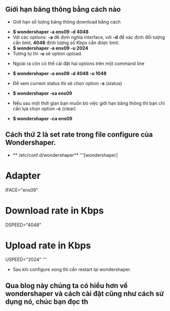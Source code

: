 ## Giới hạn băng thông bằng cách nào
- Giới hạn số lượng băng thông download bằng cách
+ **$ wondershaper -a ens09 -d 4048**
+ Với các options: **-a** để định nghĩa interface, với **-d** để xác định đối tượng cần limit, **4048** định lượng số Kbps
cần được limit.
+ **$ wondershaper -a ens09 -u 2024**
+ Tương tự thì **-u** sẽ option upload.
- Ngoài ra còn có thể cài đặt hai options trên một command line
+ **$ wondershaper -a ens09 -d 4048 -u 1048**
- Để xem current status thì sẽ chọn option **-s** (status)
+ **$ wondershaper -sa ens09** 
- Nếu sau một thời gian bạn muốn bỏ việc giới hạn băng thông thì bạn chỉ cần lựa chọn option **-c** (clear)
+ **$ wondershaper -ca ens09**
## Cách thứ 2 là set rate trong file configure của Wondershaper.
- ** /etc/conf.d/wondershaper**
'''[wondershaper]
# Adapter
IFACE="ens09"

# Download rate in Kbps
DSPEED="4048"

# Upload rate in Kbps
USPEED="2024"
'''
- Sau khi configure xong thì cần restart lại wondershaper.
## Qua blog này chúng ta có hiểu hơn về wondershaper và cách cài đặt cũng như cách sử dụng nó, chúc bạn đọc th
